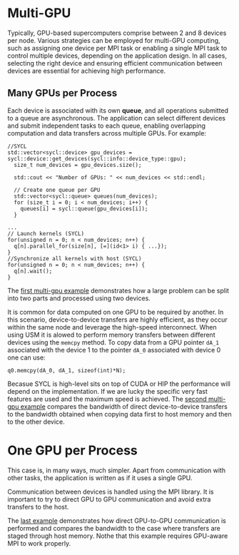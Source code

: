 # Multi-GPU 
Typically, GPU-based supercomputers comprise between 2 and 8 devices per node. Various strategies can be employed for multi-GPU computing, such as assigning one device per MPI task or enabling a single MPI task to control multiple devices, depending on the application design. In all cases, selecting the right device and ensuring efficient communication between devices are essential for achieving high performance.

## Many GPUs per Process
Each device is associated with its own **queue**, and all operations submitted to a queue are asynchronous. The application can select different devices and submit independent tasks to each queue, enabling overlapping computation and data transfers across multiple GPUs.
For example:
```
//SYCL
std::vector<sycl::device> gpu_devices = sycl::device::get_devices(sycl::info::device_type::gpu);
  size_t num_devices = gpu_devices.size();

  std::cout << "Number of GPUs: " << num_devices << std::endl;

  // Create one queue per GPU
  std::vector<sycl::queue> queues(num_devices);
  for (size_t i = 0; i < num_devices; i++) {
    queues[i] = sycl::queue(gpu_devices[i]);
  }

... 
// Launch kernels (SYCL)
for(unsigned n = 0; n < num_devices; n++) {
  q[n].parallel_for(size[n], [=](id<1> i) { ...});
}
//Synchronize all kernels with host (SYCL)
for(unsigned n = 0; n < num_devices; n++) {
  q[n].wait();
}
```
The [first multi-gpu example](sycl-usm-vector-sum.cpp) demonstrates how a large problem can be split into two parts and processed using two devices.


It is common for data computed on one GPU to be required by another. In this scenario, device-to-device transfers are highly efficient, as they occur within the same node and leverage the high-speed interconnect. When using USM it is alowed to perform memory transfers between different devices using the `memcpy` method. To copy data from a GPU pointer `dA_1` associated with the device 1 to the pointer `dA_0` associated with device 0 one can use:
```
q0.memcpy(dA_0, dA_1, sizeof(int)*N);
```
Becasue SYCL is high-level sits on top of CUDA or HIP the performance will depend on the implementation. If we are lucky the specific very fast features are used and the maximum speed is achieved. 
The [second multi-gpu example](sycl-usm-p2pcopy.cpp) compares the bandwidth of direct device-to-device transfers to the bandwidth obtained when copying data first to host memory and then to the other device.

# One GPU per Process
This case is, in many ways, much simpler. Apart from communication with other tasks, the application is written as if it uses a single GPU.

Communication between devices is handled using the MPI library. It is important to try to direct GPU to GPU communication and avoid extra transfers to the host. 

The [last example](sycl-usm-device-ping-pong.cpp) demonstrates how direct GPU-to-GPU communication is performed and compares the bandwidth to the case where transfers are staged through host memory. Nothe that this example requires GPU-aware MPI to work properly.

